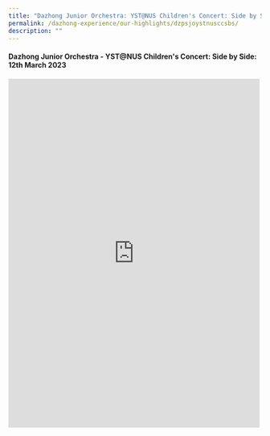 ```yaml
---
title: "Dazhong Junior Orchestra: YST@NUS Children's Concert: Side by Side"
permalink: /dazhong-experience/our-highlights/dzpsjoystnusccsbs/
description: ""
---
```

#### Dazhong Junior Orchestra - YST@NUS Children's Concert: Side by Side: 12th March 2023

<iframe allow="autoplay; clipboard-write; encrypted-media; picture-in-picture; web-share" allowfullscreen="true" frameborder="0" scrolling="no" style="border:none;overflow:hidden" height="694" width="500" src="https://www.facebook.com/plugins/post.php?href=https%3A%2F%2Fwww.facebook.com%2Fdzpsofficial%2Fposts%2Fpfbid02JskzLWFRN15kjuDMAdrU63MzhURRN9ooPUAGM3wcM8bkT9S6n2eTrWnJJTngbcFal&amp;show_text=true&amp;width=500"></iframe>